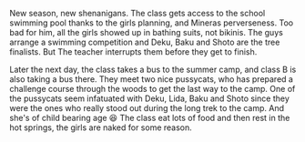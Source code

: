 New season, new shenanigans. The class gets access to the school swimming pool thanks to the girls planning, and Mineras perverseness. Too bad for him, all the girls showed up in bathing suits, not bikinis. The guys arrange a swimming competition and Deku, Baku and Shoto are the tree finalists. But The teacher interrupts them before they get to finish. 

Later the next day, the class takes a bus to the summer camp, and class B is also taking a bus there. They meet two nice pussycats, who has prepared a challenge course through the woods to get the last way to the camp. One of the pussycats seem infatuated with Deku, Lida, Baku and Shoto since they were the ones who really stood out during the long trek to the camp. And she's of child bearing age 😆 The class eat lots of food and then rest in the hot springs, the girls are naked for some reason.